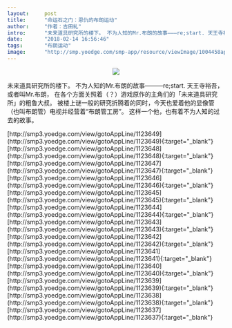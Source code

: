 ```yaml
---
layout:     post
title:      "命运石之门：恩仇的布朗运动"
author:     "作者：吉田糺"
intro:      "未来道具研究所的楼下。 不为人知的Mr.布朗的故事―――re;start. 天王寺裕吾，或者叫Mr.布朗， 在各个方面关照着（？）游戏原作的主角们的「未来道具研究所」的粗鲁大叔。 被楼上谜一般的研究折腾着的同时，今天也爱着他的显像管（也叫布朗管）电视并经营着“布朗管工房”。 这样一个他，也有着不为人知的过去的故事。"
date:       "2018-02-14 16:56:46"
tags:       "布朗运动"
image:      "http://smp.yoedge.com/smp-app/resource/viewImage/1004458appline.png"
---
```

<div style="text-align: center">
<p><img src="http://smp.yoedge.com/smp-app/resource/viewImage/1004458appline.png"/></p>
</div>
<p class="post-meta">
<span>未来道具研究所的楼下。 不为人知的Mr.布朗的故事―――re;start. 天王寺裕吾，或者叫Mr.布朗， 在各个方面关照着（？）游戏原作的主角们的「未来道具研究所」的粗鲁大叔。 被楼上谜一般的研究折腾着的同时，今天也爱着他的显像管（也叫布朗管）电视并经营着“布朗管工房”。 这样一个他，也有着不为人知的过去的故事。</span>
</p>
[http://smp3.yoedge.com/view/gotoAppLine/1123649](http://smp3.yoedge.com/view/gotoAppLine/1123649){:target="_blank"}
[http://smp3.yoedge.com/view/gotoAppLine/1123648](http://smp3.yoedge.com/view/gotoAppLine/1123648){:target="_blank"}
[http://smp3.yoedge.com/view/gotoAppLine/1123647](http://smp3.yoedge.com/view/gotoAppLine/1123647){:target="_blank"}
[http://smp3.yoedge.com/view/gotoAppLine/1123646](http://smp3.yoedge.com/view/gotoAppLine/1123646){:target="_blank"}
[http://smp3.yoedge.com/view/gotoAppLine/1123645](http://smp3.yoedge.com/view/gotoAppLine/1123645){:target="_blank"}
[http://smp3.yoedge.com/view/gotoAppLine/1123644](http://smp3.yoedge.com/view/gotoAppLine/1123644){:target="_blank"}
[http://smp3.yoedge.com/view/gotoAppLine/1123643](http://smp3.yoedge.com/view/gotoAppLine/1123643){:target="_blank"}
[http://smp3.yoedge.com/view/gotoAppLine/1123642](http://smp3.yoedge.com/view/gotoAppLine/1123642){:target="_blank"}
[http://smp3.yoedge.com/view/gotoAppLine/1123641](http://smp3.yoedge.com/view/gotoAppLine/1123641){:target="_blank"}
[http://smp3.yoedge.com/view/gotoAppLine/1123640](http://smp3.yoedge.com/view/gotoAppLine/1123640){:target="_blank"}
[http://smp3.yoedge.com/view/gotoAppLine/1123639](http://smp3.yoedge.com/view/gotoAppLine/1123639){:target="_blank"}
[http://smp3.yoedge.com/view/gotoAppLine/1123638](http://smp3.yoedge.com/view/gotoAppLine/1123638){:target="_blank"}
[http://smp3.yoedge.com/view/gotoAppLine/1123637](http://smp3.yoedge.com/view/gotoAppLine/1123637){:target="_blank"}


